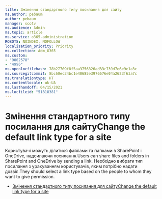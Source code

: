 ```yaml
---
title: Змінення стандартного типу посилання для сайту
ms.author: pebaum
author: pebaum
manager: scotv
ms.audience: Admin
ms.topic: article
ms.service: o365-administration
ROBOTS: NOINDEX, NOFOLLOW
localization_priority: Priority
ms.collection: Adm_O365
ms.custom:
- "9002578"
- "4996"
ms.openlocfilehash: 78b27709f8f5aa3756826ad33c739d7e6e9e1a3c
ms.sourcegitcommit: 8bc60ec34bc1e40685e3976576e04a2623f63a7c
ms.translationtype: HT
ms.contentlocale: uk-UA
ms.lasthandoff: 04/15/2021
ms.locfileid: "51818381"
---
```

# <a name="change-the-default-link-type-for-a-site"></a><span data-ttu-id="47917-102">Змінення стандартного типу посилання для сайту</span><span class="sxs-lookup"><span data-stu-id="47917-102">Change the default link type for a site</span></span>

<span data-ttu-id="47917-103">Користувачі можуть ділитися файлами та папками в SharePoint і OneDrive, надсилаючи посилання.</span><span class="sxs-lookup"><span data-stu-id="47917-103">Users can share files and folders in SharePoint and OneDrive by sending a link.</span></span> <span data-ttu-id="47917-104">Необхідно вибрати тип посилання з урахуванням користувачів, яким потрібно надати дозвіл.</span><span class="sxs-lookup"><span data-stu-id="47917-104">They should select a link type based on the people to whom they want to give permission.</span></span>

- [<span data-ttu-id="47917-105">Змінення стандартного типу посилання для сайту</span><span class="sxs-lookup"><span data-stu-id="47917-105">Change the default link type for a site</span></span>](https://docs.microsoft.com/sharepoint/change-default-sharing-link)
